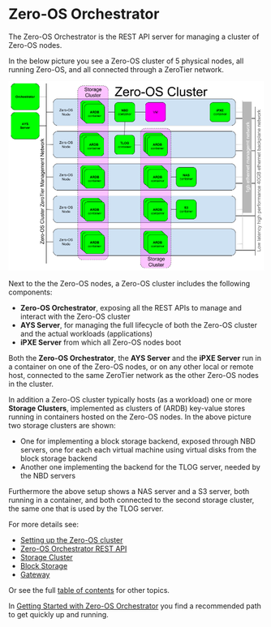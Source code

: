 # Zero-OS Orchestrator

The Zero-OS Orchestrator is the REST API server for managing a cluster of Zero-OS nodes.

In the below picture you see a Zero-OS cluster of 5 physical nodes, all running Zero-OS, and all connected through a ZeroTier network.

![Architecture](architecture.png)

Next to the the Zero-OS nodes, a Zero-OS cluster includes the following components:
- **Zero-OS Orchestrator**, exposing all the REST APIs to manage and interact with the Zero-OS cluster
- **AYS Server**, for managing the full lifecycle of both the Zero-OS cluster and the actual workloads (applications)
- **iPXE Server** from which all Zero-OS nodes boot

Both the **Zero-OS Orchestrator**, the **AYS Server** and the **iPXE Server** run in a container on one of the Zero-OS nodes, or on any other local or remote host, connected to the same ZeroTier network as the other Zero-OS nodes in the cluster.

In addition a Zero-OS cluster typically hosts (as a workload) one or more **Storage Clusters**, implemented as clusters of (ARDB) key-value stores running in containers hosted on the Zero-OS nodes. In the above picture two storage clusters are shown:
- One for implementing a block storage backend, exposed through NBD servers, one for each each virtual machine using virtual disks from the block storage backend
- Another one implementing the backend for the TLOG server, needed by the NBD servers

Furthermore the above setup shows a NAS server and a S3 server, both running in a container, and both connected to the second storage cluster, the same one that is used by the TLOG server.

For more details see:
* [Setting up the Zero-OS cluster](setup/setup.md)
* [Zero-OS Orchestrator REST API](api.md)
* [Storage Cluster](storagecluster/storagecluster.md)
* [Block Storage](blockstorage/blockstorage.md)
* [Gateway](gateway/gateway.md)

Or see the full [table of contents](SUMMARY.md) for other topics.

In [Getting Started with Zero-OS Orchestrator](gettingstarted/gettingstarted.md) you find a recommended path to get quickly up and running.
